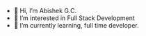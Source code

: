 - 👋 Hi, I’m Abishek G.C.
- 👀 I’m interested in Full Stack Development
- 🌱 I’m currently learning, full time developer.


<!---
avichhetri8/avichhetri8 is a ✨ special ✨ repository because its `README.md` (this file) appears on your GitHub profile.
You can click the Preview link to take a look at your changes.
--->
